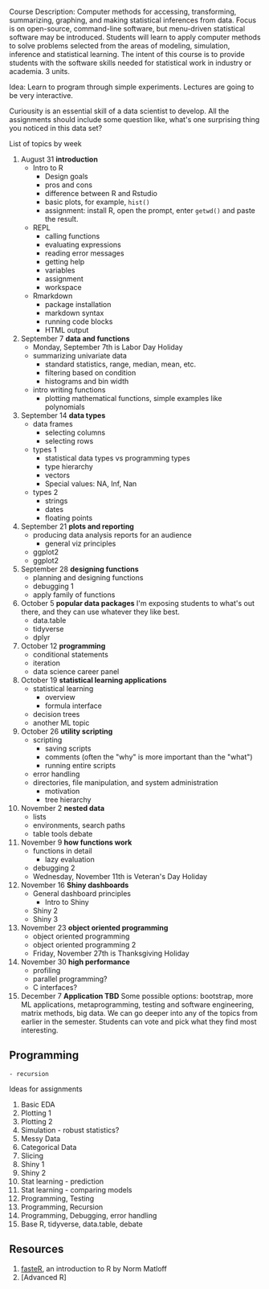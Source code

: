 Course Description: Computer methods for accessing, transforming, summarizing, graphing, and making statistical inferences from data.
Focus is on open-source, command-line software, but menu-driven statistical software may be introduced.
Students will learn to apply computer methods to solve problems selected from the areas of modeling, simulation, inference and statistical learning.
The intent of this course is to provide students with the software skills needed for statistical work in industry or academia.
3 units.

Idea: Learn to program through simple experiments.
Lectures are going to be very interactive.

Curiousity is an essential skill of a data scientist to develop.
All the assignments should include some question like, what's one surprising thing you noticed in this data set?

List of topics by week

1. August 31 __introduction__
    - Intro to R
        - Design goals
        - pros and cons
        - difference between R and Rstudio
        - basic plots, for example, `hist()`
        - assignment: install R, open the prompt, enter `getwd()` and paste the result.
    - REPL
        - calling functions
        - evaluating expressions
        - reading error messages
        - getting help
        - variables
        - assignment
        - workspace
    - Rmarkdown
        - package installation
        - markdown syntax
        - running code blocks
        - HTML output
2. September 7 __data and functions__
    - Monday, September 7th is Labor Day Holiday
    - summarizing univariate data
        - standard statistics, range, median, mean, etc.
        - filtering based on condition
        - histograms and bin width
    - intro writing functions
        - plotting mathematical functions, simple examples like polynomials
3. September 14 __data types__
    - data frames
        - selecting columns
        - selecting rows
    - types 1
        - statistical data types vs programming types
        - type hierarchy
        - vectors
        - Special values: NA, Inf, Nan
    - types 2
        - strings
        - dates
        - floating points
4. September 21 __plots and reporting__
    - producing data analysis reports for an audience
        - general viz principles
    - ggplot2
    - ggplot2
5. September 28 __designing functions__
    - planning and designing functions
    - debugging 1
    - apply family of functions
6. October 5 __popular data packages__
    I'm exposing students to what's out there, and they can use whatever they like best.
    - data.table
    - tidyverse
    - dplyr
6. October 12 __programming__
    - conditional statements
    - iteration
    - data science career panel
7. October 19 __statistical learning applications__
    - statistical learning
        - overview
        - formula interface
    - decision trees
    - another ML topic
8. October 26 __utility scripting__
    - scripting
        - saving scripts
        - comments (often the "why" is more important than the "what")
        - running entire scripts
    - error handling
    - directories, file manipulation, and system administration
        - motivation
        - tree hierarchy
9. November 2 __nested data__
    - lists
    - environments, search paths
    - table tools debate
10. November 9 __how functions work__
    - functions in detail
        - lazy evaluation
    - debugging 2
    - Wednesday, November 11th is Veteran's Day Holiday
11. November 16 __Shiny dashboards__
    - General dashboard principles
        - Intro to Shiny
    - Shiny 2
    - Shiny 3
12. November 23 __object oriented programming__
    - object oriented programming
    - object oriented programming 2
    - Friday, November 27th is Thanksgiving Holiday
14. November 30 __high performance__
    - profiling
    - parallel programming?
    - C interfaces?
13. December 7 __Application TBD__
    Some possible options: bootstrap, more ML applications, metaprogramming, testing and software engineering, matrix methods, big data.
    We can go deeper into any of the topics from earlier in the semester.
    Students can vote and pick what they find most interesting.


## Programming

    - recursion


Ideas for assignments

1. Basic EDA
2. Plotting 1
2. Plotting 2
2. Simulation - robust statistics?
3. Messy Data
3. Categorical Data
3. Slicing
4. Shiny 1
4. Shiny 2
3. Stat learning - prediction
3. Stat learning - comparing models
4. Programming, Testing
4. Programming, Recursion
4. Programming, Debugging, error handling
5. Base R, tidyverse, data.table, debate


## Resources

1. [fasteR](https://github.com/matloff/fasteR), an introduction to R by Norm Matloff
2. [Advanced R]
